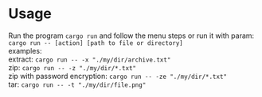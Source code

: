 # Usage
Run the program `cargo run` and follow the menu steps or run it with param:<br/>
`cargo run -- [action] [path to file or directory]`<br/>
examples:
<br>extract: `cargo run -- -x "./my/dir/archive.txt"`
<br>zip: `cargo run -- -z "./my/dir/*.txt"`
<br>zip with password encryption: `cargo run -- -ze "./my/dir/*.txt"`
<br>tar: `cargo run -- -t "./my/dir/file.png"`
